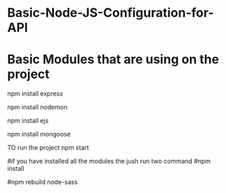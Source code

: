 # Basic-Node-JS-Configuration-for-API

# Basic Modules that are using on the project
npm install express

npm install nodemon

npm install ejs

npm install mongoose

TO run the project
npm start

#if you have installed all the modules the jush run two command
#npm install

#npm rebuild node-sass
